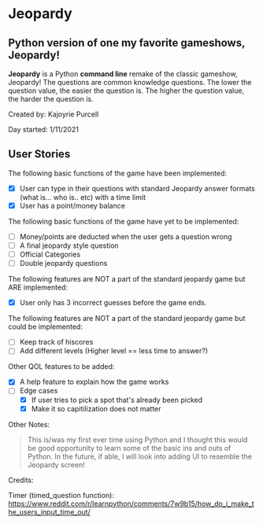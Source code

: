 # Jeopardy


Python version of one my favorite gameshows, Jeopardy!
-----------------------------------------------------
**Jeopardy** is a Python **command line** remake of the classic gameshow, Jeopardy!
The questions are common knowledge questions. The lower the question value, the easier the question is. The higher the question value, the harder the question is.


Created by: Kajoyrie Purcell


Day started: 1/11/2021

## User Stories

The following basic functions of the game have been implemented:
* [x] User can type in their questions with standard Jeopardy answer formats (what is... who is.. etc) with a time limit
* [x] User has a point/money balance

The following basic functions of the game have yet to be implemented:
* [ ] Money/points are deducted when the user gets a question wrong
* [ ] A final jeopardy style question
* [ ] Official Categories
* [ ] Double jeopardy questions

The following features are NOT a part of the standard jeopardy game but ARE implemented:
* [x] User only has 3 incorrect guesses before the game ends.

The following features are NOT a part of the standard jeopardy game but could be implemented:
* [ ] Keep track of hiscores
* [ ] Add different levels (Higher level == less time to answer?)

Other QOL features to be added:
* [x] A help feature to explain how the game works
* [ ] Edge cases
    * [x] If user tries to pick a spot that's already been picked
    * [x] Make it so capitilization does not matter

Other Notes:
> This is/was my first ever time using Python and I thought this would be good opportunity to learn some of the basic ins and outs of Python.
> In the future, if able, I will look into adding UI to resemble the Jeopardy screen!


Credits:

Timer (timed_question function):
https://www.reddit.com/r/learnpython/comments/7w9b15/how_do_i_make_the_users_input_time_out/
